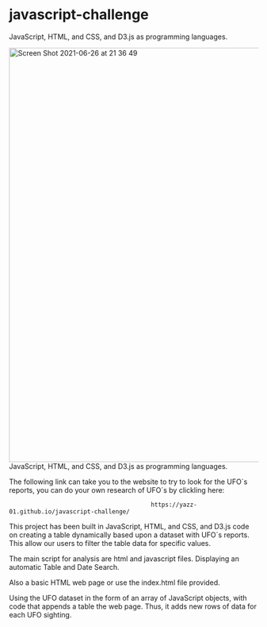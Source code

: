 # javascript-challenge
JavaScript, HTML, and CSS, and D3.js as programming languages.

<img width="834" alt="Screen Shot 2021-06-26 at 21 36 49" src="https://user-images.githubusercontent.com/79778345/123531138-b0eba000-d6c7-11eb-9213-950412b554b4.png">
JavaScript, HTML, and CSS, and D3.js as programming languages.


The following link can take you to the website to try to look for the UFO´s reports, you can do your own research of UFO´s by clickling here:


                                            https://yazz-01.github.io/javascript-challenge/


This project has been built in JavaScript, HTML, and CSS, and D3.js code on creating a table dynamically based upon a dataset with UFO´s reports. This allow our users to filter the table data for specific values. 



The main script for analysis are html and javascript files. Displaying an automatic Table and Date Search.



Also a basic HTML web page or use the index.html file provided.



Using the UFO dataset in the form of an array of JavaScript objects, with code that appends a table the web page. Thus, it adds new rows of data for each UFO sighting.

